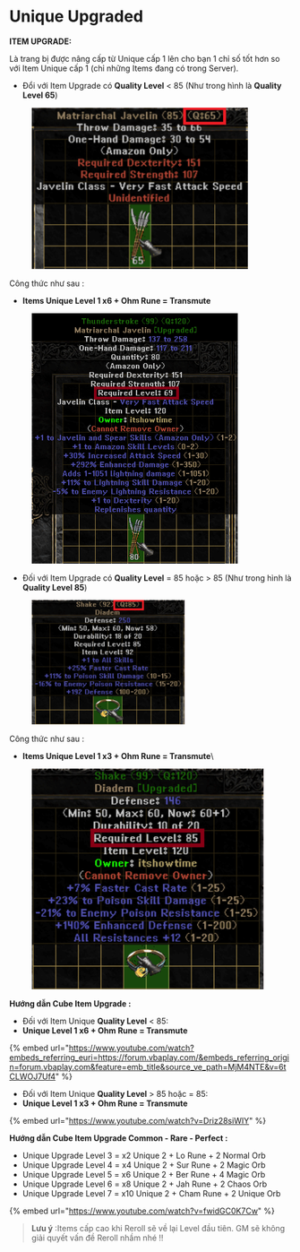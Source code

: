 # Unique Upgraded

**ITEM UPGRADE:**

Là trang bị được nâng cấp từ Unique cấp 1 lên cho bạn 1 chỉ số tốt hơn so với Item Unique cấp 1 (chỉ những Items đang có trong Server).

* Đổi với Item Upgrade có **Quality Level** < 85 (Như trong hình là **Quality Level 65**)

<figure><img src="../../.gitbook/assets/image (5).png" alt=""><figcaption></figcaption></figure>

Công thức như sau :

* **Items Unique Level 1 x6 + Ohm Rune = Transmute**

<figure><img src="../../.gitbook/assets/image (7).png" alt=""><figcaption></figcaption></figure>

* Đối với Item Upgrade có **Quality Level** = 85 hoặc > 85 (Như trong hình là **Quality Level 85**)

<figure><img src="../../.gitbook/assets/image (9).png" alt=""><figcaption></figcaption></figure>

Công thức như sau :

* **Items Unique Level 1 x3 + Ohm Rune = Transmute**\


<figure><img src="../../.gitbook/assets/image (10).png" alt=""><figcaption></figcaption></figure>

**Hướng dẫn Cube Item Upgrade :**

* Đối với Item Unique **Quality Level** < 85:
* **Unique Level 1 x6 + Ohm Rune = Transmute**

{% embed url="https://www.youtube.com/watch?embeds_referring_euri=https://forum.vbaplay.com/&embeds_referring_origin=forum.vbaplay.com&feature=emb_title&source_ve_path=MjM4NTE&v=6tCLWOJ7Uf4" %}

* Đối với Item Unique **Quality Level** > 85 hoặc = 85:
* **Unique Level 1 x3 + Ohm Rune = Transmute**

{% embed url="https://www.youtube.com/watch?v=Driz28siWIY" %}

**Hướng dẫn Cube Item Upgrade Common - Rare - Perfect :**

* Unique Upgrade Level 3 = x2 Unique 2 + Lo Rune + 2 Normal Orb
* Unique Upgrade Level 4 = x4 Unique 2 + Sur Rune + 2 Magic Orb
* Unique Upgrade Level 5 = x6 Unique 2 + Ber Rune + 4 Magic Orb
* Unique Upgrade Level 6 = x8 Unique 2 + Jah Rune + 2 Chaos Orb
* Unique Upgrade Level 7 = x10 Unique 2 + Cham Rune + 2 Unique Orb

{% embed url="https://www.youtube.com/watch?v=fwidGC0K7Cw" %}

> **Lưu ý** :Items cấp cao khi Reroll sẽ về lại Level đầu tiên. GM sẽ không giải quyết vấn đề Reroll nhầm nhé !!



